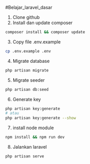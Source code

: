 #Belajar_laravel_dasar

1. Clone github
2. Install dan update composer

```bash
composer install && composer update
```

3. Copy file .env.example

```bash
cp .env.example .env
```

4. Migrate database

```bash
php artisan migrate
```

5. Migrate seeder

```bash
php artisan db:seed
```

6. Generate key

```bash
php artisan key:generate
# atau
php artisan key:generate --show
```

7. install node module

```bash
npm install && npm run dev
```

8. Jalankan laravel

```bash
php artisan serve
```
